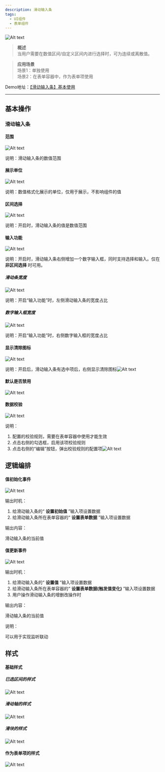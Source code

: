 ```yaml
---
description: 滑动输入条
tags:
  - UI组件
  - 表单组件
---
```


![Alt text](img/image.png)
  

> **概述**\
当用户需要在数值区间/自定义区间内进行选择时，可为连续或离散值。

> **应用场景**\
场景1：单独使用\
场景2：在表单容器中，作为表单项使用

Demo地址：[【滑动输入条】基本使用](https://my.mybricks.world/mybricks-app-pcspa/index.html?id=470855501824069)

----

## 基本操作
### 滑动输入条
#### 范围

![Alt text](img/image-1.png)

说明：滑动输入条的数值范围
#### 展示单位

![Alt text](img/image-2.png)

说明：数值格式化展示的单位，仅用于展示，不影响组件的值
#### 区间选择

![Alt text](img/image-3.png)

说明：开启时，滑动输入条的值是数值范围
#### 输入功能

![Alt text](img/image-4.png)

说明：开启时，滑动输入条右侧增加一个数字输入框，同时支持选择和输入。仅在 **非区间选择** 时可用。
##### 滑动条宽度

![Alt text](img/image-5.png)

说明：开启“输入功能”时，左侧滑动输入条的宽度占比
##### 数字输入框宽度

![Alt text](img/image-6.png)

说明：开启“输入功能”时，右侧数字输入框的宽度占比
#### 显示清除图标

![Alt text](img/image-7.png)

说明：开启后，滑动输入条有选中项后，右侧显示清除图标![Alt text](img/image-8.png)
#### 默认是否禁用

![Alt text](img/image-9.png)
#### 数据校验

![Alt text](img/image-17.png)

说明：

1.  配置的校验规则，需要在表单容器中使用才能生效
2.  点击右侧的勾选框，启用该项校验规则
3.  点击右侧的“编辑”按钮，弹出校验规则的配置项![Alt text](img/image-10.png)
## 逻辑编排
#### 值初始化事件

![Alt text](img/image-11.png)

输出时机：

1.  给滑动输入条的“ **设置初始值** ”输入项设置数据
2.  给滑动输入条所在表单容器的“ **设置表单数据** ”输入项设置数据

输出内容：

滑动输入条的当前值
#### 值更新事件

![Alt text](img/image-12.png)

输出时机：

1.  给滑动输入条的“ **设置值** ”输入项设置数据
2.  给滑动输入条所在表单容器的“ **设置表单数据(触发值变化)** ”输入项设置数据
3.  用户操作滑动输入条的增删改操作时

输出内容：

滑动输入条的当前值

说明：

可以用于实现监听联动
## 样式
#### 基础样式
##### 已选区间的样式

![Alt text](img/image-13.png)
##### 滑动轴的样式

![Alt text](img/image-14.png)
##### 滑块的样式

![Alt text](img/image-15.png)
#### 作为表单项的样式

![Alt text](img/image-16.png)